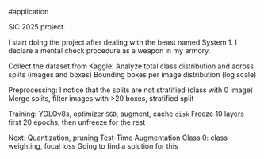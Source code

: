 #application 

SIC 2025 project.

I start doing the project after dealing with the beast named System 1.
	I declare a mental check procedure as a weapon in my armory.

Collect the dataset from Kaggle:
	Analyze total class distribution and across splits (images and boxes)
	Bounding boxes per image distribution (log scale)

Preprocessing:
	I notice that the splits are not stratified (class with 0 image)
	Merge splits, filter images with >20 boxes, stratified split

Training:
	YOLOv8s, optimizer `SGD`, augment, cache `disk`
	Freeze 10 layers first 20 epochs, then unfreeze for the rest

Next:
	Quantization, pruning
	Test-Time Augmentation
	Class 0: class weighting, focal loss
		Going to find a solution for this